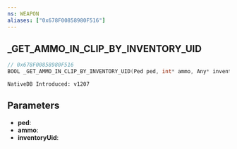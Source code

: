 ```yaml
---
ns: WEAPON
aliases: ["0x678F00858980F516"]
---
```

## _GET_AMMO_IN_CLIP_BY_INVENTORY_UID

```c
// 0x678F00858980F516
BOOL _GET_AMMO_IN_CLIP_BY_INVENTORY_UID(Ped ped, int* ammo, Any* inventoryUid);
```

```
NativeDB Introduced: v1207
```

## Parameters
* **ped**:
* **ammo**:
* **inventoryUid**:
